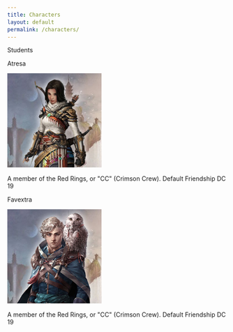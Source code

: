 ```yaml
---
title: Characters
layout: default
permalink: /characters/
---
```


Students

Atresa

![Atresa](/assets/Atresa.jpg)  

A member of the Red Rings, or "CC" (Crimson Crew). Default Friendship DC 19

Favextra

![Favextra](/assets/Favextra.jpg)

A member of the Red Rings, or "CC" (Crimson Crew). Default Friendship DC 19
